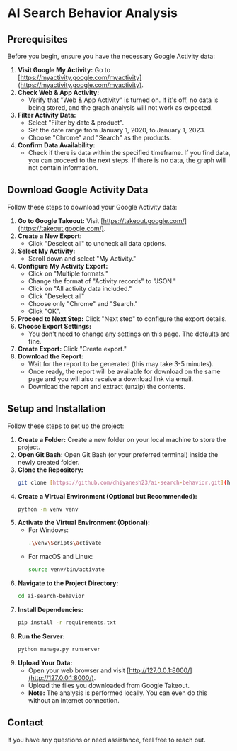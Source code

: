 # AI Search Behavior Analysis

## Prerequisites

Before you begin, ensure you have the necessary Google Activity data:

1.  **Visit Google My Activity:** Go to [https://myactivity.google.com/myactivity](https://myactivity.google.com/myactivity).
2.  **Check Web & App Activity:**
    * Verify that "Web & App Activity" is turned on. If it's off, no data is being stored, and the graph analysis will not work as expected.
3.  **Filter Activity Data:**
    * Select "Filter by date & product".
    * Set the date range from January 1, 2020, to January 1, 2023.
    * Choose "Chrome" and "Search" as the products.
4.  **Confirm Data Availability:**
    * Check if there is data within the specified timeframe. If you find data, you can proceed to the next steps.  If there is no data, the graph will not contain information.

## Download Google Activity Data

Follow these steps to download your Google Activity data:

1.  **Go to Google Takeout:** Visit [https://takeout.google.com/](https://takeout.google.com/).
2.  **Create a New Export:**
    * Click "Deselect all" to uncheck all data options.
3.  **Select My Activity:**
    * Scroll down and select "My Activity."
4.  **Configure My Activity Export:**
    * Click on "Multiple formats."
    * Change the format of "Activity records" to "JSON."
    * Click on "All activity data included."
    * Click "Deselect all"
    * Choose only "Chrome" and "Search."
    * Click "OK".
5.  **Proceed to Next Step:** Click "Next step" to configure the export details.
6.  **Choose Export Settings:**
    * You don't need to change any settings on this page.  The defaults are fine.
7.  **Create Export:** Click "Create export."
8.  **Download the Report:**
    * Wait for the report to be generated (this may take 3-5 minutes).
    * Once ready, the report will be available for download on the same page and you will also receive a download link via email.
    * Download the report and extract (unzip) the contents.

## Setup and Installation

Follow these steps to set up the project:

1.  **Create a Folder:** Create a new folder on your local machine to store the project.
2.  **Open Git Bash:** Open Git Bash (or your preferred terminal) inside the newly created folder.
3.  **Clone the Repository:**
    ```bash
    git clone [https://github.com/dhiyanesh23/ai-search-behavior.git](https://github.com/dhiyanesh23/ai-search-behavior.git)
    ```
4.  **Create a Virtual Environment (Optional but Recommended):**
    ```bash
    python -m venv venv
    ```
5.  **Activate the Virtual Environment (Optional):**
    * For Windows:
        ```bash
        .\venv\Scripts\activate
        ```
    * For macOS and Linux:
        ```bash
        source venv/bin/activate
        ```
6.  **Navigate to the Project Directory:**
    ```bash
    cd ai-search-behavior
    ```
7.  **Install Dependencies:**
    ```bash
    pip install -r requirements.txt
    ```
8.  **Run the Server:**
    ```bash
    python manage.py runserver
    ```
9.  **Upload Your Data:**
    * Open your web browser and visit [http://127.0.0.1:8000/](http://127.0.0.1:8000/).
    * Upload the files you downloaded from Google Takeout.
    * **Note:** The analysis is performed locally. You can even do this without an internet connection.

## Contact

If you have any questions or need assistance, feel free to reach out.